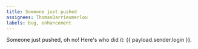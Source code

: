 ```yaml
---
title: Someone just pushed
assignees: ThomasDarrieumerlou
labels: bug, enhancement
---
```


Someone just pushed, oh no! Here's who did it: {{ payload.sender.login }}.

